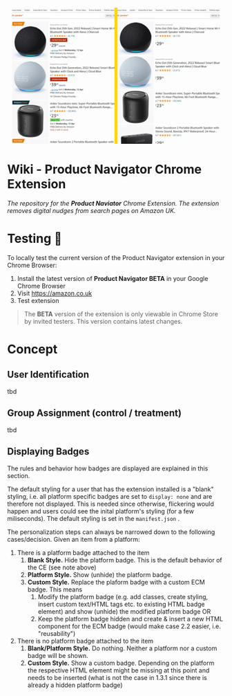![](.readme/img/Screenshot_03_control_treatment_MOD.png)

# Wiki - Product Navigator Chrome Extension

*The repository for the **Product Naviator** Chrome Extension. The extension removes digital nudges from search pages on Amazon UK.*

# Testing :microscope:

To locally test the current version of the Product Navigator extension in your Chrome Browser:

1. Install the latest version of **Product Navigator BETA** in your Google Chrome Browser
2. Visit https://amazon.co.uk
3. Test extension

> The **BETA** version of the extension is only viewable in Chrome Store by invited testers. This version contains latest changes.

# Concept


## User Identification

tbd

## Group Assignment (control / treatment)

tbd

## Displaying Badges

The rules and behavior how badges are displayed are explained in this section.

The default styling for a user that has the extension installed is a "blank" styling, i.e. all platform specific badges are set to `display: none` and are therefore not displayed. This is needed since otherwise, flickering would happen and users could see the inital platform's styling (for a few miliseconds). The default styling is set in the `manifest.json` .

The personalization steps can always be narrowed down to the following cases/decision. Given an item from a platform:

1. There is a platform badge attached to the item
   1. **Blank Style.** Hide the platform badge. This is the default behavior of the CE (see note above)
   2. **Platform Style.** Show (unhide) the platform badge. 
   3. **Custom Style.** Replace the plaform badge with a custom ECM badge. This means 
      1. Modify the platform badge (e.g. add classes, create styling, insert custom text/HTML tags etc. to existing HTML badge element) and show (unhide) the modified platform badge OR 
      2. Keep the platform badge hidden and create & insert a new HTML component for the ECM badge (would make case 2.2 easier, i.e. "reusability")
2. There is no platform badge attached to the item
   1. **Blank/Platform Style.** Do nothing. Neither a platform nor a custom badge will be shown.
   2. **Custom Style.** Show a custom badge. Depending on the platform the respective HTML element might be missing at this point and needs to be inserted (what is not the case in 1.3.1 since there is already a hidden platform badge)
